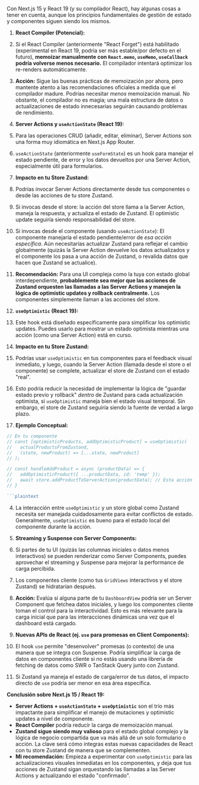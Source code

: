 Con Next.js 15 y React 19 (y su compilador React), hay algunas cosas a tener en cuenta, aunque los principios fundamentales de gestión de estado y componentes siguen siendo los mismos.

1. **React Compiler (Potencial):**

1. Si el React Compiler (anteriormente "React Forget") está habilitado (experimental en React 19, podría ser más estable/por defecto en el futuro), **memoizar manualmente con `React.memo`, `useMemo`, `useCallback` podría volverse menos necesario.** El compilador intentará optimizar los re-renders automáticamente.
1. **Acción:** Sigue las buenas prácticas de memoización por ahora, pero mantente atento a las recomendaciones oficiales a medida que el compilador madure. Podrías necesitar _menos_ memoización manual. No obstante, el compilador no es magia; una mala estructura de datos o actualizaciones de estado innecesarias seguirán causando problemas de rendimiento.

1. **Server Actions y `useActionState` (React 19):**

1. Para las operaciones CRUD (añadir, editar, eliminar), Server Actions son una forma muy idiomática en Next.js App Router.
1. `useActionState` (anteriormente `useFormState`) es un hook para manejar el estado pendiente, de error y los datos devueltos por una Server Action, especialmente útil para formularios.
1. **Impacto en tu Store Zustand:**

1. Podrías invocar Server Actions directamente desde tus componentes o desde las acciones de tu store Zustand.
1. Si invocas desde el store: la acción del store llama a la Server Action, maneja la respuesta, y actualiza el estado de Zustand. El optimistic update seguiría siendo responsabilidad del store.
1. Si invocas desde el componente (usando `useActionState`): El componente manejaría el estado pendiente/error de _esa acción específica_. Aún necesitarías actualizar Zustand para reflejar el cambio globalmente (quizás la Server Action devuelve los datos actualizados y el componente los pasa a una acción de Zustand, o revalida datos que hacen que Zustand se actualice).

1. **Recomendación:** Para una UI compleja como la tuya con estado global interdependiente, **probablemente sea mejor que las acciones de Zustand orquesten las llamadas a las Server Actions y manejen la lógica de optimistic updates y rollback centralmente.** Los componentes simplemente llaman a las acciones del store.

1. **`useOptimistic` (React 19):**

1. Este hook está diseñado específicamente para simplificar los optimistic updates. Puedes usarlo para mostrar un estado optimista mientras una acción (como una Server Action) está en curso.
1. **Impacto en tu Store Zustand:**

1. Podrías usar `useOptimistic` en tus componentes para el feedback visual inmediato, y luego, cuando la Server Action (llamada desde el store o el componente) se complete, actualizar el store de Zustand con el estado "real".
1. Esto podría reducir la necesidad de implementar la lógica de "guardar estado previo y rollback" _dentro_ de Zustand para cada actualización optimista, si `useOptimistic` maneja bien el estado visual temporal. Sin embargo, el store de Zustand seguiría siendo la fuente de verdad a largo plazo.
1. **Ejemplo Conceptual:**

````jsx
// En tu componente
// const [optimisticProducts, addOptimisticProduct] = useOptimistic(
//   actualProductsFromZustand,
//   (state, newProduct) => [...state, newProduct]
// );

// const handleAddProduct = async (productData) => {
//   addOptimisticProduct({ ...productData, id: 'temp' });
//   await store.addProductToServerAction(productData); // Esta acción del store llama a la Server Action y actualiza Zustand al final
// }

```plaintext

````

4. La interacción entre `useOptimistic` y un store global como Zustand necesita ser manejada cuidadosamente para evitar conflictos de estado. Generalmente, `useOptimistic` es bueno para el estado local del componente durante la acción.

5. **Streaming y Suspense con Server Components:**

6. Si partes de tu UI (quizás las columnas iniciales o datos menos interactivos) se pueden renderizar como Server Components, puedes aprovechar el streaming y Suspense para mejorar la performance de carga percibida.
7. Los componentes cliente (como tus `GridViews` interactivos y el store Zustand) se hidratarían después.
8. **Acción:** Evalúa si alguna parte de tu `DashboardView` podría ser un Server Component que fetchea datos iniciales, y luego los componentes cliente toman el control para la interactividad. Esto es más relevante para la carga inicial que para las interacciones dinámicas una vez que el dashboard está cargado.

9. **Nuevas APIs de React (ej. `use` para promesas en Client Components):**

10. El hook `use` permite "desenvolver" promesas (o contexto) de una manera que se integra con Suspense. Podría simplificar la carga de datos en componentes cliente si no estás usando una librería de fetching de datos como SWR o TanStack Query junto con Zustand.
11. Si Zustand ya maneja el estado de carga/error de tus datos, el impacto directo de `use` podría ser menor en esa área específica.

**Conclusión sobre Next.js 15 / React 19:**

- **Server Actions + `useActionState` + `useOptimistic`** son el trío más impactante para simplificar el manejo de mutaciones y optimistic updates a nivel de componente.
- **React Compiler** podría reducir la carga de memoización manual.
- **Zustand sigue siendo muy valioso** para el estado global complejo y la lógica de negocio compartida que va más allá de un solo formulario o acción. La clave será cómo integras estas nuevas capacidades de React con tu store Zustand de manera que se complementen.
- **Mi recomendación:** Empieza a experimentar con `useOptimistic` para las actualizaciones visuales inmediatas en los componentes, y deja que tus acciones de Zustand sigan orquestando las llamadas a las Server Actions y actualizando el estado "confirmado".
